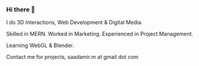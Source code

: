 ### Hi there 👋

I do 3D Interactions, Web Development & Digital Media.

Skilled in MERN.
Worked in Marketing.
Experienced in Project Management.

Learning WebGL & Blender.

Contact me for projects, saadamir.m at gmail dot com
